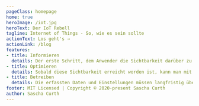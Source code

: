 ```yaml
---
pageClass: homepage
home: true
heroImage: /iot.jpg
heroText: Der IoT Rebell
tagline: Internet of Things - So, wie es sein sollte
actionText: Los geht's →
actionLink: /blog
features:
- title: Informieren
  details: Der erste Schritt, dem Anwender die Sichtbarkeit darüber zu geben, welche Art von Geräten und Steuerungen es überhaupt gibt, bildet die Entscheidungsgrundlage, wie man mit den anfallenden Daten umgehen möchte. Hierbei geht es nicht um blinden Dogmatismus, sondern darum eine Balance zu finden zwischen Datensicherheit und Benutzbarkeit in Verbindung mit der selbst gewählten Höhe der Abhängigkeit von Drittanbietern.
- title: Optimieren
  details: Sobald diese Sichtbarkeit erreicht worden ist, kann man mit der Optimierung in zwei Richtungen beginnen. Zum Einen die Infrastruktur und Geräte seinem persönlichen Bedarf anpassen, zum Anderen sich der eigentlichen Idee der vernetzen Geräte widmen und die Daten nutzen um Anpassungen wie beispielsweise, Beleuchtungszeiten oder Heizkreislaufeinstellungen, durchführen.
- title: Betreiben
  details: Die erfassten Daten und Einstellungen müssen langfristig überwacht werden um Störungen aktiv gemeldet zu bekommen und da sich die Erde weiter dreht und persönliche Präferenzen und Anforderungen kontinuierlich weiterenwickeln, muss auch das persönliche IoT Ökosystem diesen Anforderungsänderungen folgen.
footer: MIT Licensed | Copyright © 2020-present Sascha Curth
author: Sascha Curth
---
```

